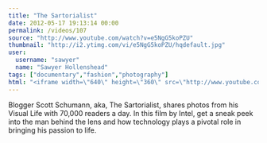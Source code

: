 ```yaml
---
title: "The Sartorialist"
date: 2012-05-17 19:13:14 00:00
permalink: /videos/107
source: "http://www.youtube.com/watch?v=e5NgG5koPZU"
thumbnail: "http://i2.ytimg.com/vi/e5NgG5koPZU/hqdefault.jpg"
user:
  username: "sawyer"
  name: "Sawyer Hollenshead"
tags: ["documentary","fashion","photography"]
html: "<iframe width=\"640\" height=\"360\" src=\"http://www.youtube.com/embed/e5NgG5koPZU?wmode=transparent&fs=1&feature=oembed\" frameborder=\"0\" allowfullscreen></iframe>"
---
```


Blogger Scott Schumann, aka, The Sartorialist, shares photos from his Visual Life with 70,000 readers a day. In this film by Intel, get a sneak peek into the man behind the lens and how technology plays a pivotal role in bringing his passion to life.